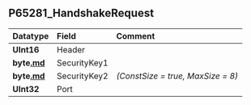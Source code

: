 ## P65281\_HandshakeRequest ##
| **Datatype** | **Field** | **Comment** |
|:-------------|:----------|:------------|
| **UInt16** | Header |  |
| **byte[.md](.md)** | SecurityKey1 |  |
| **byte[.md](.md)** | SecurityKey2 | _(ConstSize = true, MaxSize = 8)_ |
| **UInt32** | Port |  |
